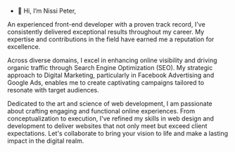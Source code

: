 - 👋 Hi, I’m Nissi Peter,
  
An experienced front-end developer with a proven track record, I've consistently delivered exceptional results throughout my career. My expertise and contributions in the field have earned me a reputation for excellence.

Across diverse domains, I excel in enhancing online visibility and driving organic traffic through Search Engine Optimization (SEO). My strategic approach to Digital Marketing, particularly in Facebook Advertising and Google Ads, enables me to create captivating campaigns tailored to resonate with target audiences.

Dedicated to the art and science of web development, I am passionate about crafting engaging and functional online experiences. From conceptualization to execution, I've refined my skills in web design and development to deliver websites that not only meet but exceed client expectations. Let's collaborate to bring your vision to life and make a lasting impact in the digital realm.

